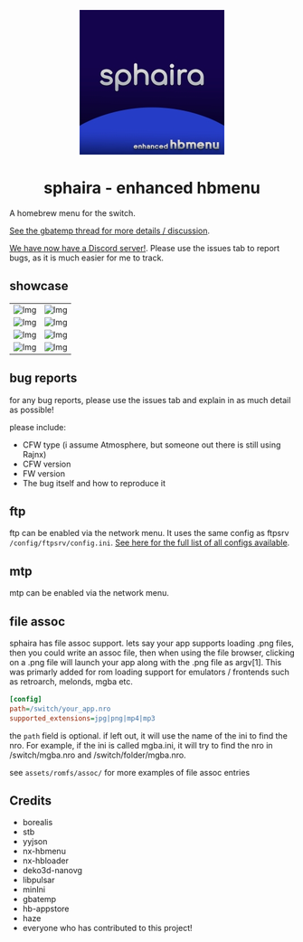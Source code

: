 <div align="center">

![Icon](assets/icon.jpg)

# sphaira - enhanced hbmenu

</div>

A homebrew menu for the switch.

[See the gbatemp thread for more details / discussion](https://gbatemp.net/threads/sphaira-hbmenu-replacement.664523/).

[We have now have a Discord server!](https://discord.gg/8vZBsrprEc). Please use the issues tab to report bugs, as it is much easier for me to track.

## showcase

|                          |                          |
:-------------------------:|:-------------------------:
![Img](assets/screenshots/2024121522512100-879193CD6A8B96CD00931A628B1187CB.jpg) | ![Img](assets/screenshots/2024121522514300-879193CD6A8B96CD00931A628B1187CB.jpg)
![Img](assets/screenshots/2024121522513300-879193CD6A8B96CD00931A628B1187CB.jpg) | ![Img](assets/screenshots/2024121523084100-879193CD6A8B96CD00931A628B1187CB.jpg)
![Img](assets/screenshots/2024121522505300-879193CD6A8B96CD00931A628B1187CB.jpg) | ![Img](assets/screenshots/2024121522502300-879193CD6A8B96CD00931A628B1187CB.jpg)
![Img](assets/screenshots/2024121523033200-879193CD6A8B96CD00931A628B1187CB.jpg) | ![Img](assets/screenshots/2024121523070300-879193CD6A8B96CD00931A628B1187CB.jpg)

## bug reports

for any bug reports, please use the issues tab and explain in as much detail as possible!

please include:

- CFW type (i assume Atmosphere, but someone out there is still using Rajnx)
- CFW version
- FW version
- The bug itself and how to reproduce it

## ftp

ftp can be enabled via the network menu. It uses the same config as ftpsrv `/config/ftpsrv/config.ini`. [See here for the full list
of all configs available](https://github.com/ITotalJustice/ftpsrv/blob/master/assets/config.ini.template).

## mtp

mtp can be enabled via the network menu.

## file assoc

sphaira has file assoc support. lets say your app supports loading .png files, then you could write an assoc file, then when using the file browser, clicking on a .png file will launch your app along with the .png file as argv[1]. This was primarly added for rom loading support for emulators / frontends such as retroarch, melonds, mgba etc.

```ini
[config]
path=/switch/your_app.nro
supported_extensions=jpg|png|mp4|mp3
```

the `path` field is optional. if left out, it will use the name of the ini to find the nro. For example, if the ini is called mgba.ini, it will try to find the nro in /switch/mgba.nro and /switch/folder/mgba.nro.

see `assets/romfs/assoc/` for more examples of file assoc entries

## Credits

- borealis
- stb
- yyjson
- nx-hbmenu
- nx-hbloader
- deko3d-nanovg
- libpulsar
- minIni
- gbatemp
- hb-appstore
- haze
- everyone who has contributed to this project!
